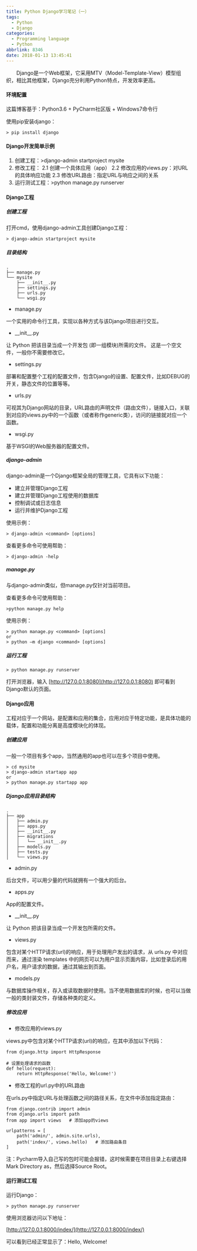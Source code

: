 ```yaml
---
title: Python Django学习笔记（一）
tags:
  - Python
  - Django
categories: 
  - Programming language
  - Python
abbrlink: 8346
date: 2018-01-13 13:45:41
---
```


　　Django是一个Web框架，它采用MTV（Model-Template-View）模型组织，相比其他框架，Django充分利用Python特点，开发效率更高。

<!--more-->

#### 环境配置

这篇博客基于：Python3.6 + PyCharm社区版 + Windows7命令行

使用pip安装django：

```
> pip install django
```

#### Django开发简单示例

1. 创建工程：\>django-admin startproject mysite
2. 修改工程：
    2.1 创建一个具体应用（app）
    2.2 修改应用的views.py：对URL的具体响应功能
    2.3 修改URL路由：指定URL与响应之间的关系
3. 运行测试工程：\>python manage.py runserver

#### Django工程

##### 创建工程

打开cmd，使用django-admin工具创建Django工程：

```
> django-admin startproject mysite
```

##### 目录结构

```
.
├── manage.py
└── mysite
    ├── __init__.py
    ├── settings.py
    ├── urls.py
    └── wsgi.py
```

- manage.py

一个实用的命令行工具，实现以各种方式与该Django项目进行交互。

- \_\_init\_\_.py

让 Python 把该目录当成一个开发包 (即一组模块)所需的文件。 这是一个空文件，一般你不需要修改它。

- settings.py

部署和配置整个工程的配置文件，包含Django的设置、配置文件，比如DEBUG的开关，静态文件的位置等等。

- urls.py

可视其为Django网站的目录，URL路由的声明文件（路由文件），链接入口，关联到对应的views.py中的一个函数（或者称作generic类），访问的链接就对应一个函数。

- wsgi.py

基于WSGI的Web服务器的配置文件。

##### django-admin

django-admin是一个Django框架全局的管理工具，它具有以下功能：

- 建立并管理Django工程
- 建立并管理Django工程使用的数据库
- 控制调试或日志信息
- 运行并维护Django工程

使用示例：

```
> django-admin <command> [options]
```

查看更多命令可使用帮助：

```
> django-admin -help
```

##### manage.py

与django-admin类似，但manage.py仅针对当前项目。

查看更多命令可使用帮助：

```
>python manage.py help
```

使用示例：

```
> python manage.py <command> [options]
or
> python –m django <command> [options]
```

##### 运行工程

```
> python manage.py runserver
```

打开浏览器，输入 [http://127.0.0.1:8080](http://127.0.0.1:8080) 即可看到Django默认的页面。

#### Django应用

工程对应于一个网站，是配置和应用的集合，应用对应于特定功能，是具体功能的载体，配置和功能分离是高度模块化的体现。

##### 创建应用

一般一个项目有多个app，当然通用的app也可以在多个项目中使用。

```
> cd mysite
> django-admin startapp app
or
> python manage.py startapp app
```

##### Django应用目录结构

```
.
├── app
│   ├── admin.py
│   ├── apps.py
│   ├── __init__.py
│   ├── migrations
│   │   └── __init__.py
│   ├── models.py
│   ├── tests.py
│   └── views.py
```

- admin.py

后台文件，可以用少量的代码就拥有一个强大的后台。

- apps.py

App的配置文件。

- \_\_init\_\_.py

让 Python 把该目录当成一个开发包所需的文件。

- views.py

包含对某个HTTP请求(url)的响应，用于处理用户发出的请求，从 urls.py 中对应而来，通过渲染 templates 中的网页可以为用户显示页面内容，比如登录后的用户名，用户请求的数据，通过其输出到页面。

- models.py

与数据库操作相关，存入或读取数据时使用。当不使用数据库的时候，也可以当做一般的类封装文件，存储各种类的定义。

##### 修改应用

- 修改应用的views.py

views.py中包含对某个HTTP请求(url)的响应，在其中添加以下代码：

```
from django.http import HttpResponse

# 设置处理请求的函数
def hello(request):
    return HttpResponse('Hello, Welcome!')
```

- 修改工程的url.py中的URL路由

在urls.py中指定URL与处理函数之间的路径关系，在文件中添加指定路由：

```
from django.contrib import admin
from django.urls import path
from app import views   # 添加app的views

urlpatterns = [
    path('admin/', admin.site.urls),
    path('index/', views.hello)   # 添加路由条目
]
```

注：Pycharm导入自己写的包时可能会报错，这时候需要在项目目录上右键选择Mark Directory as，然后选择Source Root。

#### 运行测试工程

运行Django：

```
> python manage.py runserver
```

使用浏览器访问以下地址：

[http://127.0.0.1:8000/index/](http://127.0.0.1:8000/index/)

可以看到已经正常显示了：Hello, Welcome!
